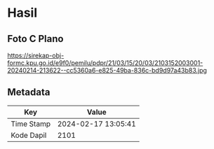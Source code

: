 # Hasil

## Foto C Plano

https://sirekap-obj-formc.kpu.go.id/e9f0/pemilu/pdpr/21/03/15/20/03/2103152003001-20240214-213622--cc5360a6-e825-49ba-836c-bd9d97a43b83.jpg


## Metadata

| Key        | Value               |
| ---------- | ------------------- |
| Time Stamp | 2024-02-17 13:05:41 |
| Kode Dapil | 2101                |



